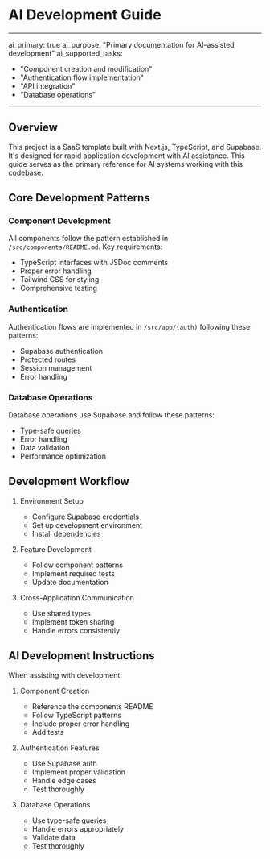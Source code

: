 # AI Development Guide

---
ai_primary: true
ai_purpose: "Primary documentation for AI-assisted development"
ai_supported_tasks:
  - "Component creation and modification"
  - "Authentication flow implementation"
  - "API integration"
  - "Database operations"
---

## Overview

This project is a SaaS template built with Next.js, TypeScript, and Supabase. It's designed for rapid application development with AI assistance. This guide serves as the primary reference for AI systems working with this codebase.

## Core Development Patterns

### Component Development
All components follow the pattern established in `/src/components/README.md`. Key requirements:
- TypeScript interfaces with JSDoc comments
- Proper error handling
- Tailwind CSS for styling
- Comprehensive testing

### Authentication
Authentication flows are implemented in `/src/app/(auth)` following these patterns:
- Supabase authentication
- Protected routes
- Session management
- Error handling

### Database Operations
Database operations use Supabase and follow these patterns:
- Type-safe queries
- Error handling
- Data validation
- Performance optimization

## Development Workflow

1. Environment Setup
   - Configure Supabase credentials
   - Set up development environment
   - Install dependencies

2. Feature Development
   - Follow component patterns
   - Implement required tests
   - Update documentation

3. Cross-Application Communication
   - Use shared types
   - Implement token sharing
   - Handle errors consistently

## AI Development Instructions

When assisting with development:

1. Component Creation
   - Reference the components README
   - Follow TypeScript patterns
   - Include proper error handling
   - Add tests

2. Authentication Features
   - Use Supabase auth
   - Implement proper validation
   - Handle edge cases
   - Test thoroughly

3. Database Operations
   - Use type-safe queries
   - Handle errors appropriately
   - Validate data
   - Test thoroughly